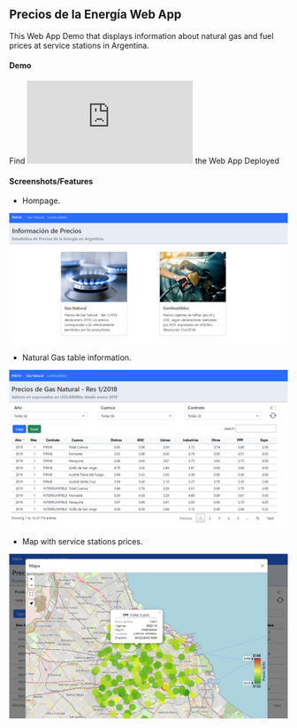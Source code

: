 ## Precios de la Energía Web App

This Web App Demo that displays information about natural gas and fuel prices at service stations in Argentina.

#### Demo

Find ![here](https://precios-energia.netlify.app/index.html) the Web App Deployed

#### Screenshots/Features

- Hompage.

![Image text](./img/home.png)

- Natural Gas table information.

![Image text](./img/gas.png)

- Map with service stations prices.

![Image text](./img/map.png)